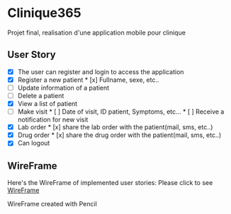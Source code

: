 # Clinique365

Projet final, realisation d'une application mobile pour clinique

##  User Story
* [x]  The user can register and login to access the application
* [x]  Register a new patient
       * [x] Fullname, sexe, etc..
* [ ]  Update information of a patient
* [ ]  Delete a patient
* [x]  View a list of patient
* [ ]  Make visit
       * [ ] Date of visit, ID patient, Symptoms, etc...
       * [ ] Receive a notification for new visit
* [x]  Lab order
       * [x] share the lab order with the patient(mail, sms, etc..)
* [x]  Drug order
       * [x] share the drug order with the patient(mail, sms, etc..)    
* [x]  Can logout

## WireFrame 

Here's the WireFrame of implemented user stories:
Please click to see [WireFrame](http://htmlpreview.github.io/?https://github.com/Clinique365/ProjetFinal/blob/master/Wireframe/index.html) 

WireFrame created with Pencil
